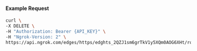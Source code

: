 <!-- Generated by nd gen api-examples. DO NOT EDIT. -->
#### Example Request
```bash
curl \
-X DELETE \
-H "Authorization: Bearer {API_KEY}" \
-H "Ngrok-Version: 2" \
https://api.ngrok.com/edges/https/edghts_2QZJ1sm6grTkV1y5XQm0AOG6XHt/routes/edghtsrt_2QZJ1rpU7iZi34bwwRpgPv3kAdC/websocket_tcp_converter
